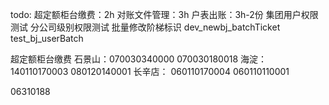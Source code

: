 todo:
超定额柜台缴费：2h
对账文件管理：3h
户表出账：3h-2份
集团用户权限测试
分公司级别权限测试
批量修改阶梯标识
	dev_newbj_batchTicket
	test_bj_userBatch


超定额柜台缴费
石景山：070030340000  070030180018
海淀： 140110170003 080120140001
长辛店： 060110170004 060110110001

06310188